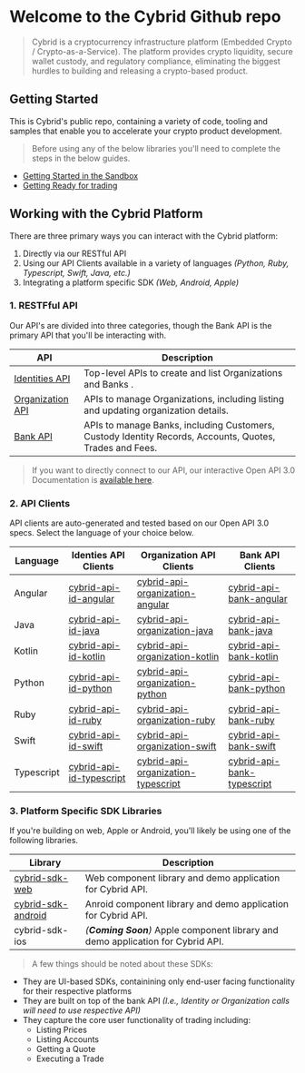 # Welcome to the Cybrid Github repo

> Cybrid is a cryptocurrency infrastructure platform (Embedded Crypto / Crypto-as-a-Service). The platform provides crypto liquidity, secure wallet custody, and regulatory compliance, eliminating the biggest hurdles to building and releasing a crypto-based product.

## Getting Started

This is Cybrid's public repo, containing a variety of code, tooling and samples that enable you to accelerate your crypto product development.

> Before using any of the below libraries you'll need to complete the steps in the below guides.

* [Getting Started in the Sandbox](https://www.cybrid.xyz/guides/getting-started)
* [Getting Ready for trading](https://www.cybrid.xyz/guides/getting-ready-for-trading)


## Working with the Cybrid Platform

There are three primary ways you can interact with the Cybrid platform:

1. Directly via our RESTful API
2. Using our API Clients available in a variety of languages _(Python, Ruby, Typescript, Swift, Java, etc.)_
3. Integrating a platform specific SDK _(Web, Android, Apple)_

### 1. RESTFful API

Our API's are divided into three categories, though the Bank API is the primary API that you'll be interacting with.

| API | Description |
| --- | --- |
| [Identities API](https://id.demo.cybrid.app/api/schema/swagger-ui/index.html) | Top-level APIs to create and list Organizations and Banks . |
| [Organization API](https://organization.demo.cybrid.app/api/schema/swagger-ui/index.html) | APIs to manage Organizations, including listing and updating organization details.|
| [Bank API](https://bank.demo.cybrid.app/api/schema/swagger-ui/index.html) | APIs to manage Banks, including Customers, Custody Identity Records, Accounts, Quotes, Trades and Fees. |

> If you want to directly connect to our API, our interactive Open API 3.0 Documentation is [available here](https://bank.demo.cybrid.app/api/schema/swagger-ui/index.html).

### 2. API Clients

API clients are auto-generated and tested based on our Open API 3.0 specs. Select the language of your choice below.

| Language | Identies API Clients| Organization API Clients | Bank API Clients| 
| --- | --- | --- | --- |
| Angular | [cybrid-api-id-angular](./cybrid-api-id-angular) | [cybrid-api-organization-angular](./cybrid-api-organization-angular) | [cybrid-api-bank-angular](./cybrid-api-bank-angular) |
| Java | [cybrid-api-id-java](./cybrid-api-id-java) | [cybrid-api-organization-java](./cybrid-api-organization-java) | [cybrid-api-bank-java](./cybrid-api-bank-java) |
| Kotlin | [cybrid-api-id-kotlin](./cybrid-api-id-kotlin) | [cybrid-api-organization-kotlin](./cybrid-api-organization-kotlin) | [cybrid-api-bank-kotlin](./cybrid-api-bank-kotlin) |
| Python | [cybrid-api-id-python](./cybrid-api-id-python) | [cybrid-api-organization-python](./cybrid-api-organization-python) | [cybrid-api-bank-python](./cybrid-api-bank-python) |
| Ruby | [cybrid-api-id-ruby](./cybrid-api-id-ruby) | [cybrid-api-organization-ruby](./cybrid-api-organization-ruby) | [cybrid-api-bank-ruby](./cybrid-api-bank-ruby) |
| Swift | [cybrid-api-id-swift](./cybrid-api-id-swift) | [cybrid-api-organization-swift](./cybrid-api-organization-swift) | [cybrid-api-bank-swift](./cybrid-api-bank-swift) |
| Typescript | [cybrid-api-id-typescript](./cybrid-api-id-typescript) | [cybrid-api-organization-typescript](./cybrid-api-organization-typescript) | [cybrid-api-bank-typescript](./cybrid-api-bank-typescript) |

### 3. Platform Specific SDK Libraries

If you're building on web, Apple or Android, you'll likely be using one of the following libraries.

| Library | Description |
| --- | --- |
| [cybrid-sdk-web](./cybrid-sdk-web) | Web component library and demo application for Cybrid API. |
| [cybrid-sdk-android](./cybrid-sdk-android) | Anroid component library and demo application for Cybrid API. |
| cybrid-sdk-ios | _(**Coming Soon**)_ Apple component library and demo application for Cybrid API. |

>A few things should be noted about these SDKs:
- They are UI-based SDKs, containining only end-user facing functionality for their respective platforms
- They are built on top of the bank API _(I.e., Identity or Organization calls will need to use respective API)_
- They capture the core user functionality of trading including:
  - Listing Prices
  - Listing Accounts
  - Getting a Quote
  - Executing a Trade
